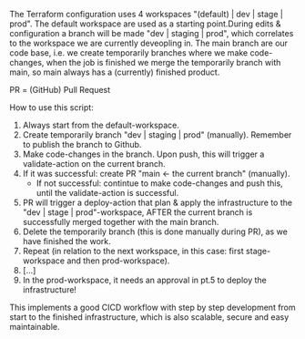 The Terraform configuration uses 4 workspaces "(default) | dev | stage | prod". The default workspace are used as a starting point.During edits & configuration a branch will be made "dev | staging | prod", which correlates to the workspace we are currently deveopling in.
The main branch are our code base, i.e. we create temporarily branches where we make code-changes, when the job is finished we merge the temporarily branch with main, so main always has a (currently) finished product.

PR = (GitHub) Pull Request

How to use this script:
1. Always start from the default-workspace.
2. Create temporarily branch "dev | staging | prod" (manually). Remember to publish the branch to Github.
3. Make code-changes in the branch. Upon push, this will trigger a validate-action on the current branch.
4. If it was successful: create PR "main <- the current branch" (manually).
   - If not successful: contintue to make code-changes and push this, until the validate-action is successful.
5. PR will trigger a deploy-action that plan & apply the infrastructure to the "dev | stage | prod"-workspace, AFTER the current branch is successfully merged together with the main branch.
6. Delete the temporarily branch (this is done manually during PR), as we have finished the work.
7. Repeat (in relation to the next workspace, in this case: first stage-workspace and then prod-workspace).
8. [...]
9. In the prod-workspace, it needs an approval in pt.5 to deploy the infrastructure!

This implements a good CICD workflow with step by step development from start to the finished infrastructure, which is also scalable, secure and easy maintainable.